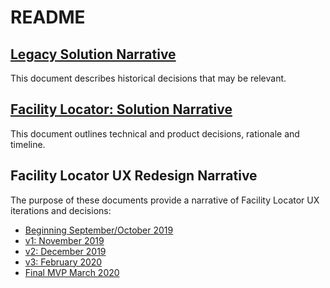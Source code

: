 # README

## [Legacy Solution Narrative](https://github.com/department-of-veterans-affairs/va.gov-team/blob/master/products/facilities/facility-locator/product-archive/legacy-solution-narrative.md) 

This document describes historical decisions that may be relevant. 

## [Facility Locator: Solution Narrative](https://github.com/department-of-veterans-affairs/va.gov-team/blob/master/products/facilities/facility-locator/product/solution-narrative/solution-narrative.md)

This document outlines technical and product decisions, rationale and timeline. 

## Facility Locator UX Redesign Narrative

The purpose of these documents provide a narrative of Facility Locator UX iterations and decisions: 

- [Beginning September/October 2019](https://github.com/department-of-veterans-affairs/va.gov-team/blob/master/products/facilities/facility-locator/product/solution-narrative/ux-redesign-narrative-sept-2019.md)
- [v1: November 2019](https://github.com/department-of-veterans-affairs/va.gov-team/blob/master/products/facilities/facility-locator/product/solution-narrative/ux-redesign-narrative-nov-2019.md)
- [v2: December 2019](https://github.com/department-of-veterans-affairs/va.gov-team/blob/master/products/facilities/facility-locator/product/solution-narrative/ux-redesign-narrative-dec-2019.md)
- [v3: February 2020](https://github.com/department-of-veterans-affairs/va.gov-team/blob/master/products/facilities/facility-locator/product/solution-narrative/ux-redesign-narrative-feb-2020.md)
- [Final MVP March 2020](https://github.com/department-of-veterans-affairs/va.gov-team/blob/master/products/facilities/facility-locator/product/solution-narrative/ux-redesign-narrative-mar-2020.md)
